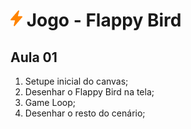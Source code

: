 # ![DevSuperior logo](https://raw.githubusercontent.com/devsuperior/bds-assets/main/ds/devsuperior-logo-small.png) Jogo - Flappy Bird

## Aula 01
1. Setupe inicial do canvas;
2. Desenhar o Flappy Bird na tela;
3. Game Loop;
4. Desenhar o resto do cenário;